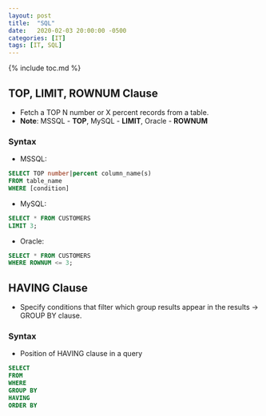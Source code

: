 ```yaml
---
layout: post
title:  "SQL"
date:   2020-02-03 20:00:00 -0500
categories: [IT]
tags: [IT, SQL]
---
```


{% include toc.md %}

## TOP, LIMIT, ROWNUM Clause
- Fetch a TOP N number or X percent records from a table.
- **Note**: MSSQL - **TOP**, MySQL - **LIMIT**, Oracle - **ROWNUM**

### Syntax
- MSSQL:
```sql
SELECT TOP number|percent column_name(s)
FROM table_name
WHERE [condition]
```
- MySQL:
```sql
SELECT * FROM CUSTOMERS
LIMIT 3;
```
- Oracle:
```sql
SELECT * FROM CUSTOMERS
WHERE ROWNUM <= 3;
```

## HAVING Clause
- Specify conditions that filter which group results appear in the results -> GROUP BY clause.

### Syntax
- Position of HAVING clause in a query
```sql
SELECT
FROM
WHERE
GROUP BY
HAVING
ORDER BY
```
